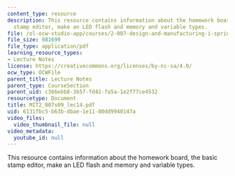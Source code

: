 ```yaml
---
content_type: resource
description: This resource contains information about the homework board, the basic
  stamp editor, make an LED flash and memory and variable types.
file: /ol-ocw-studio-app/courses/2-007-design-and-manufacturing-i-spring-2009/6131fbc5b63bdbae1e1180dd9940147a_MIT2_007s09_lec14.pdf
file_size: 981699
file_type: application/pdf
learning_resource_types:
- Lecture Notes
license: https://creativecommons.org/licenses/by-nc-sa/4.0/
ocw_type: OCWFile
parent_title: Lecture Notes
parent_type: CourseSection
parent_uid: c366ebb8-3b57-fd42-fa5a-1e2f77ce4532
resourcetype: Document
title: MIT2_007s09_lec14.pdf
uid: 6131fbc5-b63b-dbae-1e11-80dd9940147a
video_files:
  video_thumbnail_file: null
video_metadata:
  youtube_id: null
---
```

This resource contains information about the homework board, the basic stamp editor, make an LED flash and memory and variable types.